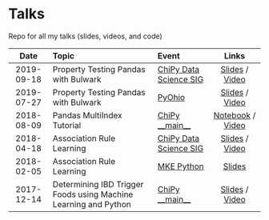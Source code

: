 # Talks
Repo for all my talks (slides, videos, and code)

| Date | Topic | Event | Links |
| :--: | :---- | :------- | :---: |
|2019-09-18|Property Testing Pandas with Bulwark|[ChiPy Data Science SIG](https://www.meetup.com/_ChiPy_/events/263837967/)|[Slides](http://bit.ly/propertytestbulwark) / [Video]()|
|2019-07-27|Property Testing Pandas with Bulwark|[PyOhio](https://www.pyohio.org/2019)|[Slides](https://bit.ly/32Yk4Zp) / [Video]()|
|2018-08-09|Pandas MultiIndex Tutorial|[ChiPy \_\_main__](https://www.meetup.com/_ChiPy_/events/253543347/)|[Notebook](https://github.com/ZaxR/pandas_multiindex_tutorial) / [Video](https://youtu.be/kP-0ET0V5Tc)|
|2018-04-18|Association Rule Learning|[ChiPy Data Science SIG](https://www.meetup.com/_ChiPy_/events/249438857/)|[Slides](http://www.zaxrosenberg.com/association-rule-learning-presentation/) / [Video](https://livestream.com/metis/events/8156886)|
|2018-02-05|Association Rule Learning|[MKE Python](https://www.meetup.com/MKE-Python-Meetup/events/242458092/)|[Slides](http://www.zaxrosenberg.com/association-rule-learning-presentation/)|
|2017-12-14|Determining IBD Trigger Foods using Machine Learning and Python|[ChiPy \_\_main__](https://www.meetup.com/_ChiPy_/events/245093516/)|[Slides](http://www.zaxrosenberg.com/determining-ibd-trigger-foods-using-machine-learning-python-presentation/) / [Video](https://youtu.be/nATzKAi7X0Y)|
